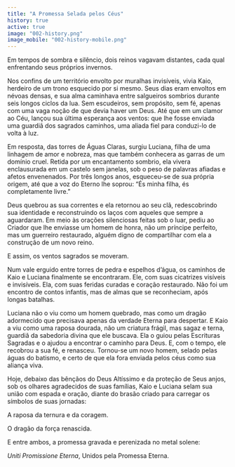 ```yaml
---
title: "A Promessa Selada pelos Céus"
history: true
active: true
image: "002-history.png"
image_mobile: "002-history-mobile.png"
---
```


Em tempos de sombra e silêncio, dois reinos vagavam distantes, cada qual enfrentando seus próprios invernos.

Nos confins de um território envolto por muralhas invisíveis, vivia Kaio, herdeiro de um trono esquecido por si mesmo. Seus dias eram envoltos em névoas densas, e sua alma caminhava entre salgueiros sombrios durante seis longos ciclos da lua. Sem escudeiros, sem propósito, sem fé, apenas com uma vaga noção de que devia haver um Deus. Até que em um clamor ao Céu, lançou sua última esperança aos ventos: que lhe fosse enviada uma guardiã dos sagrados caminhos, uma aliada fiel para conduzi-lo de volta à luz.

Em resposta, das torres de Águas Claras, surgiu Luciana, filha de uma linhagem de amor e nobreza, mas que também conhecera as garras de um domínio cruel. Retida por um encantamento sombrio, ela vivera enclausurada em um castelo sem janelas, sob o peso de palavras afiadas e afetos envenenados. Por três longos anos, esqueceu-se de sua própria origem, até que a voz do Eterno lhe soprou: “És minha filha, és completamente livre.”

Deus quebrou as sua correntes e ela retornou ao seu clã, redescobrindo sua identidade e reconstruindo os laços com aqueles que sempre a aguardaram. Em meio às orações silenciosas feitas sob o luar, pediu ao Criador que lhe enviasse um homem de honra, não um príncipe perfeito, mas um guerreiro restaurado, alguém digno de compartilhar com ela a construção de um novo reino.

E assim, os ventos sagrados se moveram.

Num vale erguido entre torres de pedra e espelhos d’água, os caminhos de Kaio e Luciana finalmente se encontraram. Ele, com suas cicatrizes visíveis e invisíveis. Ela, com suas feridas curadas e coração restaurado. Não foi um encontro de contos infantis, mas de almas que se reconheciam, após longas batalhas.

Luciana não o viu como um homem quebrado, mas como um dragão adormecido que precisava apenas da verdade Eterna para despertar. E Kaio a viu como uma raposa dourada, não um criatura frágil, mas sagaz e terna, guardiã da sabedoria divina que ele buscava. Ela o guiou pelas Escrituras Sagradas e o ajudou a encontrar o caminho para Deus. E, com o tempo, ele recobrou a sua fé, e renasceu. Tornou-se um novo homem, selado pelas águas do batismo, e certo de que ela fora enviada pelos céus como sua aliança viva.

Hoje, debaixo das bênçãos do Deus Altíssimo e da proteção de Seus anjos, sob os olhares agradecidos de suas famílias, Kaio e Luciana selam sua união com espada e oração, diante do brasão criado para carregar os símbolos de suas jornadas:

A raposa da ternura e da coragem.

O dragão da força renascida.

E entre ambos, a promessa gravada e perenizada no metal solene:

_Uniti Promissione Eterna_, Unidos pela Promessa Eterna.